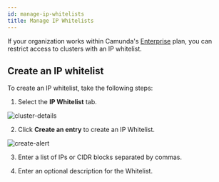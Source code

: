 ```yaml
---
id: manage-ip-whitelists
title: Manage IP Whitelists
---
```


If your organization works within Camunda's [Enterprise](https://camunda.com/enterprise/) plan, you can restrict access to clusters with an IP whitelist.

## Create an IP whitelist

To create an IP whitelist, take the following steps:

1. Select the **IP Whitelist** tab.

![cluster-details](./img/cluster-detail-ip-whitelists.png)

2. Click **Create an entry** to create an IP Whitelist.

![create-alert](./img/cluster-detail-create-ip-whitelist.png)

3. Enter a list of IPs or CIDR blocks separated by commas.

4. Enter an optional description for the Whitelist.
